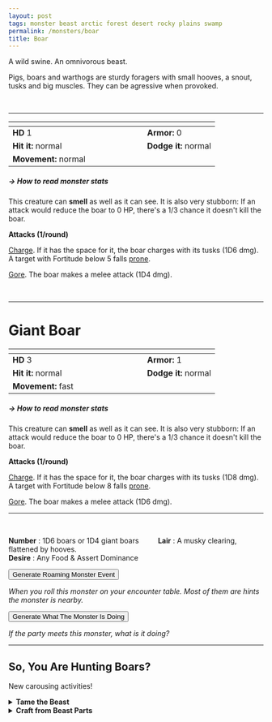 ```yaml
---
layout: post
tags: monster beast arctic forest desert rocky plains swamp
permalink: /monsters/boar
title: Boar
---
```


A wild swine. An omnivorous beast.

Pigs, boars and warthogs are sturdy foragers with small hooves, a snout, tusks and big muscles. They can be agressive when provoked.

<br>

---

|  <span style="display: inline-block; width:250px"></span>  |  |
| -------- | --------|
| **HD** 1 | **Armor:** 0  |
| **Hit it:** normal | **Dodge it:** normal |
| **Movement:** normal      | 

##### <span class="tooltip" data-tooltip="Armor = damage reduction · · · Easy/Normal/Hard = roll above 10/15/20 to beat">→ How to read monster stats</span>

This creature can **smell** as well as it can see. It is also very stubborn: If an attack would reduce the boar to 0 HP, there's a 1/3 chance it doesn't kill the boar.

**Attacks (1/round)**

<ins>Charge</ins>. If it has the space for it, the boar charges with its tusks (1D6 dmg). A target with Fortitude below 5 falls [prone](/2020/11/10/extra-rules/#conditions).

<ins>Gore</ins>. The boar makes a melee attack (1D4 dmg).

<br>

---

# Giant Boar

|  <span style="display: inline-block; width:250px"></span>  |  |
| -------- | --------|
| **HD** 3 | **Armor:** 1  |
| **Hit it:** normal | **Dodge it:** normal |
| **Movement:** fast      | 

##### <span class="tooltip" data-tooltip="Armor = damage reduction · · · Easy/Normal/Hard = roll above 10/15/20 to beat">→ How to read monster stats</span>

This creature can **smell** as well as it can see. It is also very stubborn: If an attack would reduce the boar to 0 HP, there's a 1/3 chance it doesn't kill the boar.

**Attacks (1/round)**

<ins>Charge</ins>. If it has the space for it, the boar charges with its tusks (1D8 dmg). A target with Fortitude below 8 falls [prone](/2020/11/10/extra-rules/#conditions).

<ins>Gore</ins>. The boar makes a melee attack (1D6 dmg).
<br>

---

<br>

**Number** : 1D6 boars or 1D4 giant boars <span style="display: inline-block; width:30px"></span>
**Lair** : A musky clearing, flattened by hooves. <span style="display: inline-block; width:30px"></span> <br>
**Desire** : Any Food & Assert Dominance

<button id="generate-btn">Generate Roaming Monster Event</button>
<p id="RoamResult" style="font-style: italic;">When you roll this monster on your encounter table. Most of them are hints the monster is nearby.</p>

<button onclick="generateMood()">Generate What The Monster Is Doing</button>
<p id="MoodResult" style="font-style: italic;">If the party meets this monster, what is it doing?</p>
<script src="/scripts/generateMood.js"></script>

---

## So, You Are Hunting Boars?

New carousing activities!

<details markdown="1">
<summary style="font-weight: bold;">Tame the Beast</summary>
If you have captured this beast, you can spend the equivalent of 1 bag of gold (3 for a giant boar) in food between two adventures to tame it. It is now one of your <span class="tooltip" data-tooltip="You can bring a follower in your adventures if you dedicate a Psyche slot to it."><i>followers</i></span>. Each extra bag of gold spent training the beast teaches it a one-word order. Otherwise, it only acts to eat or in self-defence. 
</details>

<details markdown="1">
<summary style="font-weight: bold;">Craft from Beast Parts</summary>
Boar meat is delicious. Piglets can be domesticated to sniff things.

If you have access to an artisan and a workshop, you can spend loot between two adventures to create something with parts of the beast. The object you craft can be anything mostly made of the provided materials. If you use mundane tools, the result will be mundane; if you spent at least a bag of gold on it, the object will be special; and if you spend the equivalent of a treasure for the tools, it will be magical. Discuss what you want with the referee.
</details>

<script src="https://code.jquery.com/jquery-3.6.0.min.js"></script>
  <script>
  // ENCOUNTER GENERATOR SCRIPT
    $(document).ready(function() {
      $("#generate-btn").click(function() {
        // define the specific value to search for in column 0
        var searchValue = "0014"; // change this to the actual value you need

        // retrieve the CSV file
        $.get("/CSV/Monster - Index.csv", function(data) {
          // split the CSV data by rows and remove the header row
          var rows = data.split("\n").slice(1);

          // filter the rows by the specific value in column 0
          var matchingRows = rows.filter(function(row) {
            var columns = row.split(",");
            return columns[0] === searchValue;
          });

          // randomly select a row from the matching rows
          var selectedRow = matchingRows[Math.floor(Math.random() * matchingRows.length)];

          // select a random cell from columns 3 to 8
          var selectedCell = selectedRow.split(",")[Math.floor(Math.random() * 6) + 3];

          // display the selected text
          $("#RoamResult").text(selectedCell);
        });
      });
    });
  </script>
  
